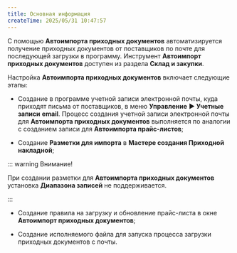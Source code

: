 ```yaml
---
title: Основная информация
createTime: 2025/05/31 10:47:57
---
```

С помощью **Автоимпорта приходных документов** автоматизируется получение приходных документов от поставщиков по почте для последующей загрузки в программу. Инструмент **Автоимпорт приходных документов** доступен из раздела **Склад и закупки**.

Настройка **Автоимпорта приходных документов** включает следующие этапы:

- Создание в программе учетной записи электронной почты, куда приходят письма от поставщиков, в меню **Управление** **► Учетные записи** **email**. Процесс создания учетной записи электронной почты для **Автоимпорта приходных документов** выполняется по аналогии с созданием записи для **Автоимпорта прайс-листов**;

- Создание **Разметки для импорта** в **Мастере создания Приходной накладной**;

::: warning Внимание!

При создании разметки для **Автоимпорта приходных документов** установка **Диапазона записей** не поддерживается.

:::

- Создание правила на загрузку и обновление прайс-листа в окне **Автоимпорт приходных документов**;

- Создание исполняемого файла для запуска процесса загрузки приходных документов с почты.